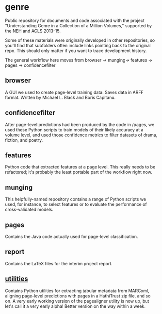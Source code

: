 genre
=====

Public repository for documents and code associated with the project "Understanding Genre in a Collection of a Million Volumes," supported by the NEH and ACLS 2013-15.

Some of these materials were originally developed in other repositories, so you'll find that subfolders often include links pointing back to the original repo. This should only matter if you want to trace development history.

The general workflow here moves from browser -> munging-> features -> pages -> confidencefilter

browser
-------
A GUI we used to create page-level training data. Saves data in ARFF format. Written by Michael L. Black and Boris Capitanu.

confidencefilter
----------------
After page-level predictions had been produced by the code in /pages, we used these Python scripts to train models of their likely accuracy at a volume level, and used those confidence metrics to filter datasets of drama, fiction, and poetry. 

features
--------
Python code that extracted features at a page level. This really needs to be refactored; it's probably the least portable part of the workflow right now.

munging
-------
This helpfully-named repository contains a range of Python scripts we used, for instance, to select features or to evaluate the performance of cross-validated models.

pages
-----
Contains the Java code actually used for page-level classification.

report
------
Contains the LaTeX files for the interim project report.

[utilities](https://github.com/tedunderwood/genre/tree/master/utilities)
---------
Contains Python utilities for extracting tabular metadata from MARCxml, aligning page-level predictions with pages in a HathiTrust zip file, and so on. A very early working version of the pagealigner utility is now up, but let's call it a very early alpha! Better version on the way within a week.
